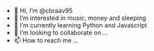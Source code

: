 - 👋 Hi, I’m @cbraav95
- 👀 I’m interested in music, money and sleeping
- 🌱 I’m currently learning Python and Javascript
- 💞️ I’m looking to collaborate on ...
- 📫 How to reach me ...

<!---
cbraav95/cbraav95 is a ✨ special ✨ repository because its `README.md` (this file) appears on your GitHub profile.
You can click the Preview link to take a look at your changes.
--->
